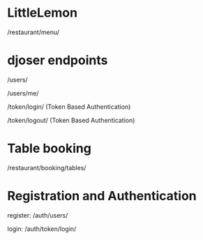 # LittleLemon

/restaurant/menu/
# djoser endpoints
/users/

/users/me/

/token/login/ (Token Based Authentication)

/token/logout/ (Token Based Authentication)

# Table booking 
/restaurant/booking/tables/

# Registration and Authentication
register: /auth/users/

login: /auth/token/login/


